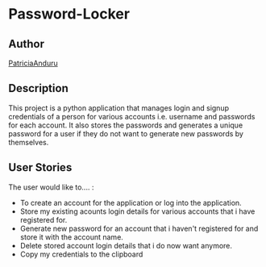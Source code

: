 # Password-Locker
## Author

[PatriciaAnduru](https://github.com/PatriciaAnduru)

## Description

This project is a python application that manages login and signup credentials of a person for various accounts i.e. username and passwords for each account. 
It also stores the passwords and generates a unique password for a user if they do not want to generate new passwords by themselves.

## User Stories
The user would like to.... :
* To create an account for the application or log into the application.
* Store my existing acounts login details for various accounts that i have registered for.
* Generate new password for an account that i haven't registered for and store it with the account name.   
* Delete stored account login details that i do now want anymore.
* Copy my credentials to the clipboard
